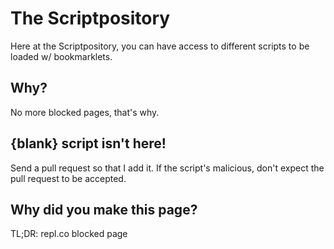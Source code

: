 # The Scriptpository
Here at the Scriptpository, you can have access to different scripts to be loaded w/ bookmarklets.
## Why? 
No more blocked pages, that's why.
## {blank} script isn't here!
Send a pull request so that I add it. If the script's malicious, don't expect the pull request to be accepted.
## Why did you make this page?
TL;DR: repl.co blocked page
